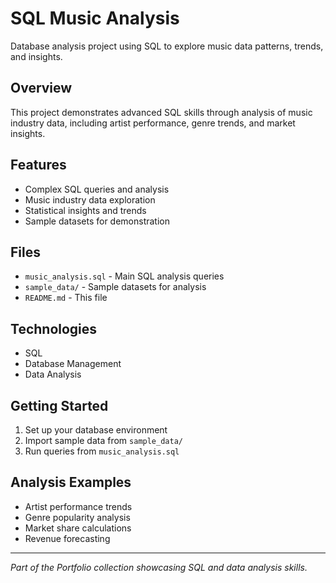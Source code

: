 # SQL Music Analysis

Database analysis project using SQL to explore music data patterns, trends, and insights.

## Overview

This project demonstrates advanced SQL skills through analysis of music industry data, including artist performance, genre trends, and market insights.

## Features

- Complex SQL queries and analysis
- Music industry data exploration
- Statistical insights and trends
- Sample datasets for demonstration

## Files

- `music_analysis.sql` - Main SQL analysis queries
- `sample_data/` - Sample datasets for analysis
- `README.md` - This file

## Technologies

- SQL
- Database Management
- Data Analysis

## Getting Started

1. Set up your database environment
2. Import sample data from `sample_data/`
3. Run queries from `music_analysis.sql`

## Analysis Examples

- Artist performance trends
- Genre popularity analysis
- Market share calculations
- Revenue forecasting

---

*Part of the Portfolio collection showcasing SQL and data analysis skills.* 